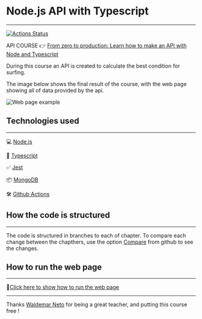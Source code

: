 # Node.js API with Typescript

---

[![Actions Status](https://github.com/JoaoZanardo/forecast-surf/workflows/Complete%20workflow/badge.svg)](https://github.com/JoaoZanardo/forecast-surf/actions)

API COURSE 👉 [From zero to production: Learn how to make an API with Node and Typescript](https://www.nodejs-typescript-api.com/curso-gratis)

During this course an API is created to calculate the best condition for surfing.

The image below shows the final result of the course, with the web page showing all of data provided by the api.

![Web page example](https://i.ibb.co/qp2jtLk/Screen-Shot-2020-07-18-at-10-42-39-am.png)

## Technologies used

---

💻 [Node.js](https://nodejs.org/)

🧰 [Typescript](https://www.typescriptlang.org/)

✅ [Jest](https://jestjs.io/)

📦 [MongoDB](https://www.mongodb.com/)

🛠 [Github Actions](https://github.com/features/actions)

## How the code is structured

---

The code is structured in branches to each of chapter. To compare each change between the chapthers, use the option [Compare](https://github.com/waldemarnt/node-typescript-api/compare/step1...step2) from github to see the changes.

## How to run the web page

---

🔗[Click here to show how to run the web page](https://github.com/waldemarnt/node-typescript-api/tree/master/web)

---

Thanks [Waldemar Neto](https://github.com/waldemarnt) for being a great teacher, and putting this course free !

